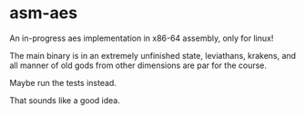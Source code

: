 # asm-aes

An in-progress aes implementation in x86-64 assembly, only for linux!

The main binary is in an extremely unfinished state, leviathans, krakens, and all manner of old gods from other dimensions are par for the course.

Maybe run the tests instead.

That sounds like a good idea.
